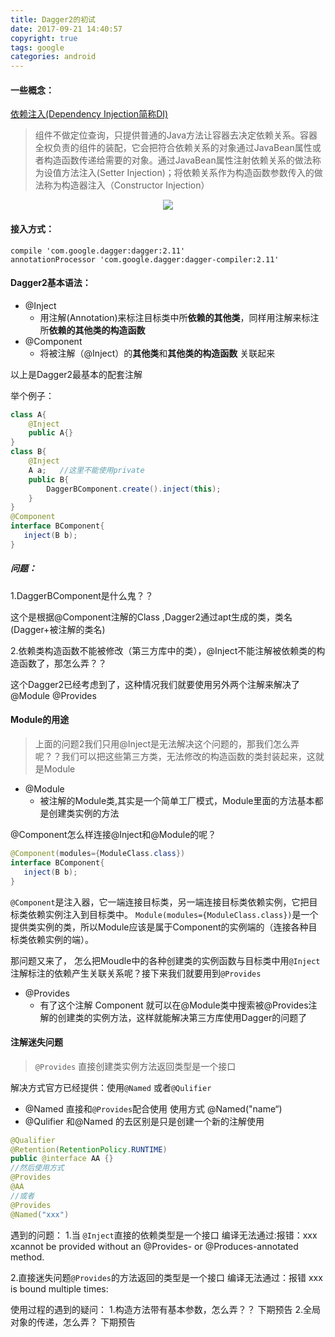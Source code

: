```yaml
---
title: Dagger2的初试
date: 2017-09-21 14:40:57
copyright: true
tags: google
categories: android
---
```


####  一些概念：
   [依赖注入(Dependency Injection简称DI)](https://baike.baidu.com/item/%E6%8E%A7%E5%88%B6%E5%8F%8D%E8%BD%AC/1158025?fr=aladdin&fromid=5177233&fromtitle=%E4%BE%9D%E8%B5%96%E6%B3%A8%E5%85%A5)
>组件不做定位查询，只提供普通的Java方法让容器去决定依赖关系。容器全权负责的组件的装配，它会把符合依赖关系的对象通过JavaBean属性或者构造函数传递给需要的对象。通过JavaBean属性注射依赖关系的做法称为设值方法注入(Setter Injection)；将依赖关系作为构造函数参数传入的做法称为构造器注入（Constructor Injection）
<!-- more -->
<!-- ![举个例子](http://ow9n8vqns.bkt.clouddn.com/timg.jpeg?imageMogr2/thumbnail/!60p) -->

<div align=center><img src="https://timgsa.baidu.com/timg?image&quality=80&size=b9999_10000&sec=1505997536102&di=048f8891b3d6eb9b649c5decc3d0c0c8&imgtype=0&src=http%3A%2F%2Fpic5.duowan.com%2Fwow%2F0902%2F99573894948%2F99574471488.jpg"  />
</div>

####  接入方式：

```
compile 'com.google.dagger:dagger:2.11'
annotationProcessor 'com.google.dagger:dagger-compiler:2.11'
```

####  Dagger2基本语法：
 + @Inject        
   - 用注解(Annotation)来标注目标类中所**依赖的其他类**，同样用注解来标注所**依赖的其他类的构造函数**
 + @Component    
   - 将被注解（@Inject）的**其他类**和**其他类的构造函数** 关联起来

 以上是Dagger2最基本的配套注解

举个例子：
```java
class A{
    @Inject
    public A{}
}
class B{
    @Inject
    A a;   //这里不能使用private
    public B{
        DaggerBComponent.create().inject(this);
    }
}
@Component
interface BComponent{
   inject(B b);
}
```

#####  问题：
1.DaggerBComponent是什么鬼？？

这个是根据@Component注解的Class ,Dagger2通过apt生成的类，类名(Dagger+被注解的类名)

2.依赖类构造函数不能被修改（第三方库中的类），@Inject不能注解被依赖类的构造函数了，那怎么弄？？

这个Dagger2已经考虑到了，这种情况我们就要使用另外两个注解来解决了   @Module   @Provides

####  Module的用途
> 上面的问题2我们只用@Inject是无法解决这个问题的，那我们怎么弄呢？？我们可以把这些第三方类，无法修改的构造函数的类封装起来，这就是Module

 + @Module   
   - 被注解的Module类,其实是一个简单工厂模式，Module里面的方法基本都是创建类实例的方法

@Component怎么样连接@Inject和@Module的呢？
```java
@Component(modules={ModuleClass.class})
interface BComponent{
   inject(B b);
}
```
` @Component `是注入器，它一端连接目标类，另一端连接目标类依赖实例，它把目标类依赖实例注入到目标类中。 ` Module(modules={ModuleClass.class}) `是一个提供类实例的类，所以Module应该是属于Component的实例端的（连接各种目标类依赖实例的端）。

那问题又来了， 怎么把Moudle中的各种创建类的实例函数与目标类中用` @Inject `注解标注的依赖产生关联关系呢？接下来我们就要用到` @Provides `
 + @Provides
   - 有了这个注解 Component 就可以在@Module类中搜索被@Provides注解的创建类的实例方法，这样就能解决第三方库使用Dagger的问题了

#### 注解迷失问题
> ` @Provides ` 直接创建类实例方法返回类型是一个接口

解决方式官方已经提供：使用` @Named ` 或者` @Qulifier ` 
 + @Named    直接和` @Provides `配合使用  使用方式  @Named("name“)
 + @Qulifier  和@Named 的去区别是只是创建一个新的注解使用
```java
@Qualifier
@Retention(RetentionPolicy.RUNTIME)
public @interface AA {}
//然后使用方式
@Provides
@AA
//或者
@Provides
@Named("xxx")
```



遇到的问题：
1.当 ` @Inject `直接的依赖类型是一个接口
    编译无法通过:报错：xxx xcannot be provided without an @Provides- or @Produces-annotated method.

2.直接迷失问题` @Provides `的方法返回的类型是一个接口
 编译无法通过：报错 xxx  is bound multiple times:



使用过程的遇到的疑问：
1.构造方法带有基本参数，怎么弄？？
  下期预告
2.全局对象的传递，怎么弄？
  下期预告